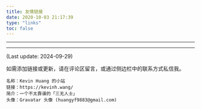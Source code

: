 ```yaml
---
title: 友情链接
date: 2020-10-03 21:17:39
type: "links"
toc: false
---
```


------

<div class="links-content">
    <div class="link-navigation" id="friendLinks">
        <!-- 友情链接将通过 JavaScript 动态加载 -->
    </div>
</div>

<script>
document.addEventListener('DOMContentLoaded', function() {
    // 友情链接数据
    const links = [
        {
            name: '風雪城',
            info: '浩繁星空下的一场稚嫩的梦',
            site: 'https://blog.chyk.ink/',
            avatar: 'https://q1.qlogo.cn/g?b=qq&nk=3526514925&s=640'
        }, 
        {
            name: 'dasasdhba',
            info: 'Moonstruck Blossom',
            site: 'https://dasasdhba.github.io/',
            avatar: 'https://kevinh.wang/img/friends/dasasdhba.jpg'
        },
        {
            name: 'WSW 的小屋',
            info: 'WSW 的个人空间',
            site: 'https://zh.wsw233.com/',
            avatar: 'https://kevinh.wang/img/friends/wsw.jpg'
        },
    ];

    const container = document.getElementById('friendLinks');
    
    links.forEach(function(link) {
        // 创建可点击的链接容器
        const linkElement = document.createElement('a');
        linkElement.href = link.site;
        linkElement.target = '_blank';
        linkElement.style.textDecoration = 'none';
        linkElement.style.color = 'inherit';
        
        // 创建卡片元素
        const cardElement = document.createElement('div');
        cardElement.className = 'card';
        
        // 创建图片元素
        const imgElement = document.createElement('img');
        imgElement.className = 'avatar nomediumzoom';
        imgElement.src = link.avatar;
        
        // 添加图片加载失败的 fallback
        imgElement.onerror = function() {
            this.src = '/images/error.gif';
            this.onerror = null; // 防止无限循环
        };
        
        // 创建头像信息容器
        const headerElement = document.createElement('div');
        headerElement.className = 'card-header';
        headerElement.innerHTML = 
            '<div class="link-name">' + link.name + '</div>' +
            '<div class="link-info">' + link.info + '</div>';
        
        // 组装卡片
        cardElement.appendChild(imgElement);
        cardElement.appendChild(headerElement);
        linkElement.appendChild(cardElement);
        container.appendChild(linkElement);
    });
});
</script>

------

(Last update: 2024-09-29)

如需添加链接或更新，请在评论区留言，或通过侧边栏中的联系方式私信我。

```
名称：Kevin Huang 的小站
链接：https://kevinh.wang/
简介：一个不太靠谱的「三无人士」
头像：Gravatar 头像 (huangyf9883@gmail.com)
```